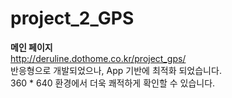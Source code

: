 # project_2_GPS

**메인 페이지**
  <br/> http://deruline.dothome.co.kr/project_gps/
  <br/> 반응형으로 개발되었으나, App 기반에 최적화 되었습니다.
  <br/> 360 * 640 환경에서 더욱 쾌적하게 확인할 수 있습니다.
